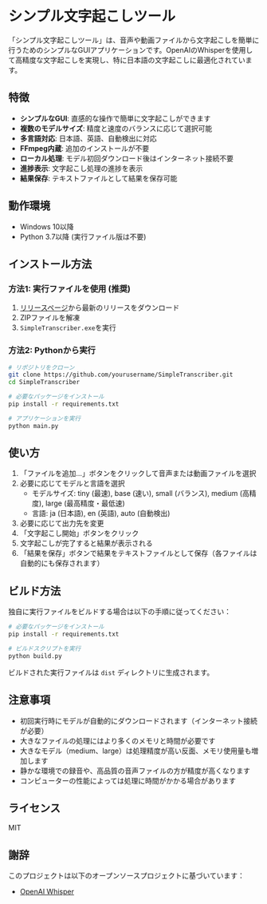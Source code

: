 # シンプル文字起こしツール

「シンプル文字起こしツール」は、音声や動画ファイルから文字起こしを簡単に行うためのシンプルなGUIアプリケーションです。OpenAIのWhisperを使用して高精度な文字起こしを実現し、特に日本語の文字起こしに最適化されています。

## 特徴

- **シンプルなGUI**: 直感的な操作で簡単に文字起こしができます
- **複数のモデルサイズ**: 精度と速度のバランスに応じて選択可能
- **多言語対応**: 日本語、英語、自動検出に対応
- **FFmpeg内蔵**: 追加のインストールが不要
- **ローカル処理**: モデル初回ダウンロード後はインターネット接続不要
- **進捗表示**: 文字起こし処理の進捗を表示
- **結果保存**: テキストファイルとして結果を保存可能

## 動作環境

- Windows 10以降
- Python 3.7以降 (実行ファイル版は不要)

## インストール方法

### 方法1: 実行ファイルを使用 (推奨)

1. [リリースページ](https://github.com/yourusername/SimpleTranscriber/releases)から最新のリリースをダウンロード
2. ZIPファイルを解凍
3. `SimpleTranscriber.exe`を実行

### 方法2: Pythonから実行

```bash
# リポジトリをクローン
git clone https://github.com/yourusername/SimpleTranscriber.git
cd SimpleTranscriber

# 必要なパッケージをインストール
pip install -r requirements.txt

# アプリケーションを実行
python main.py
```

## 使い方

1. 「ファイルを追加...」ボタンをクリックして音声または動画ファイルを選択
2. 必要に応じてモデルと言語を選択
   - モデルサイズ: tiny (最速), base (速い), small (バランス), medium (高精度), large (最高精度・最低速)
   - 言語: ja (日本語), en (英語), auto (自動検出)
3. 必要に応じて出力先を変更
4. 「文字起こし開始」ボタンをクリック
5. 文字起こしが完了すると結果が表示される
6. 「結果を保存」ボタンで結果をテキストファイルとして保存（各ファイルは自動的にも保存されます）

## ビルド方法

独自に実行ファイルをビルドする場合は以下の手順に従ってください：

```bash
# 必要なパッケージをインストール
pip install -r requirements.txt

# ビルドスクリプトを実行
python build.py
```

ビルドされた実行ファイルは `dist` ディレクトリに生成されます。

## 注意事項

- 初回実行時にモデルが自動的にダウンロードされます（インターネット接続が必要）
- 大きなファイルの処理にはより多くのメモリと時間が必要です
- 大きなモデル（medium、large）は処理精度が高い反面、メモリ使用量も増加します
- 静かな環境での録音や、高品質の音声ファイルの方が精度が高くなります
- コンピューターの性能によっては処理に時間がかかる場合があります

## ライセンス

MIT

## 謝辞

このプロジェクトは以下のオープンソースプロジェクトに基づいています：

- [OpenAI Whisper](https://github.com/openai/whisper)
